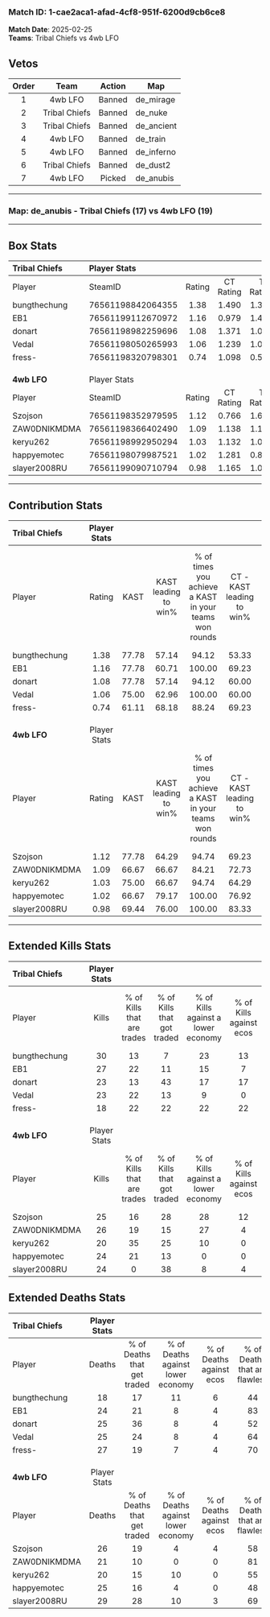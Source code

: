 ### Match ID: 1-cae2aca1-afad-4cf8-951f-6200d9cb6ce8  
**Match Date**: 2025-02-25  
**Teams**: Tribal Chiefs vs 4wb LFO  

## Vetos  

| Order | Team | Action | Map |
| :---: | :--: | :----: | --- |
| 1 | 4wb LFO | Banned | de_mirage |
| 2 | Tribal Chiefs | Banned | de_nuke |
| 3 | Tribal Chiefs | Banned | de_ancient |
| 4 | 4wb LFO | Banned | de_train |
| 5 | 4wb LFO | Banned | de_inferno |
| 6 | Tribal Chiefs | Banned | de_dust2 |
| 7 | 4wb LFO | Picked | de_anubis |

---  

### **Map**: de_anubis - Tribal Chiefs (17) vs 4wb LFO (19)  
---  

## Box Stats  

| **Tribal Chiefs** | Player Stats      |        |           |          |       |      |       |         |        |      |     |
| :- | :- | :-: | :-: | :-: | :-: | :-: | :-: | :-: | :-: | :-: | :-: |
| Player            | SteamID           | Rating | CT Rating | T Rating | KAST  | ADR  | Kills | Assists | Deaths | K/D  | HS% |
| bungthechung      | 76561198842064355 |  1.38  |   1.490   |  1.370   | 77.78 | 87.8 |  30   |    6    |   18   | 1.67 | 43  |
| EB1               | 76561199112670972 |  1.16  |   0.979   |  1.492   | 77.78 | 67.7 |  27   |    8    |   24   | 1.13 | 14  |
| donart            | 76561198982259696 |  1.08  |   1.371   |  1.051   | 77.78 | 74.9 |  23   |    9    |   25   | 0.92 | 39  |
| Vedal             | 76561198050265993 |  1.06  |   1.239   |  1.064   | 75.00 | 76.8 |  23   |    9    |   25   | 0.92 | 60  |
| fress-            | 76561198320798301 |  0.74  |   1.098   |  0.520   | 61.11 | 53.2 |  18   |    9    |   27   | 0.67 | 72  |
|                   |                   |        |           |          |       |      |       |         |        |      |     |
|                   |                   |        |           |          |       |      |       |         |        |      |     |
|                   |                   |        |           |          |       |      |       |         |        |      |     |
| **4wb LFO**       | Player Stats      |        |           |          |       |      |       |         |        |      |     |
| Player            | SteamID           | Rating | CT Rating | T Rating | KAST  | ADR  | Kills | Assists | Deaths | K/D  | HS% |
| Szojson           | 76561198352979595 |  1.12  |   0.766   |  1.617   | 77.78 | 77.1 |  25   |    9    |   26   | 0.96 | 56  |
| ZAW0DNIKMDMA      | 76561198366402490 |  1.09  |   1.138   |  1.107   | 66.67 | 67.6 |  26   |    4    |   21   | 1.24 | 34  |
| keryu262          | 76561198992950294 |  1.03  |   1.132   |  1.024   | 75.00 | 67.3 |  20   |    9    |   20   | 1.00 | 45  |
| happyemotec       | 76561198079987521 |  1.02  |   1.281   |  0.874   | 66.67 | 78.2 |  24   |    5    |   25   | 0.96 | 62  |
| slayer2008RU      | 76561199090710794 |  0.98  |   1.165   |  1.041   | 69.44 | 77.2 |  24   |    8    |   29   | 0.83 | 54  |
---  

## Contribution Stats  

| **Tribal Chiefs** | Player Stats |       |                      |                                                        |                           |                                                             |                          |                                                            |
| :- | :-: | :-: | :-: | :-: | :-: | :-: | :-: | :-: |
| Player            |    Rating    | KAST  | KAST leading to win% | % of times you achieve a KAST in your teams won rounds | CT - KAST leading to win% | CT - % of times you achieve a KAST in your teams won rounds | T - KAST leading to win% | T - % of times you achieve a KAST in your teams won rounds |
| bungthechung      |     1.38     | 77.78 |        57.14         |                         94.12                          |           53.33           |                            88.89                            |          61.54           |                           100.00                           |
| EB1               |     1.16     | 77.78 |        60.71         |                         100.00                         |           69.23           |                           100.00                            |          53.33           |                           100.00                           |
| donart            |     1.08     | 77.78 |        57.14         |                         94.12                          |           60.00           |                           100.00                            |          53.85           |                           87.50                            |
| Vedal             |     1.06     | 75.00 |        62.96         |                         100.00                         |           60.00           |                           100.00                            |          66.67           |                           100.00                           |
| fress-            |     0.74     | 61.11 |        68.18         |                         88.24                          |           69.23           |                           100.00                            |          66.67           |                           75.00                            |
|                   |              |       |                      |                                                        |                           |                                                             |                          |                                                            |
|                   |              |       |                      |                                                        |                           |                                                             |                          |                                                            |
|                   |              |       |                      |                                                        |                           |                                                             |                          |                                                            |
| **4wb LFO**       | Player Stats |       |                      |                                                        |                           |                                                             |                          |                                                            |
| Player            |    Rating    | KAST  | KAST leading to win% | % of times you achieve a KAST in your teams won rounds | CT - KAST leading to win% | CT - % of times you achieve a KAST in your teams won rounds | T - KAST leading to win% | T - % of times you achieve a KAST in your teams won rounds |
| Szojson           |     1.12     | 77.78 |        64.29         |                         94.74                          |           69.23           |                            90.00                            |          60.00           |                           100.00                           |
| ZAW0DNIKMDMA      |     1.09     | 66.67 |        66.67         |                         84.21                          |           72.73           |                            80.00                            |          61.54           |                           88.89                            |
| keryu262          |     1.03     | 75.00 |        66.67         |                         94.74                          |           64.29           |                            90.00                            |          69.23           |                           100.00                           |
| happyemotec       |     1.02     | 66.67 |        79.17         |                         100.00                         |           76.92           |                           100.00                            |          81.82           |                           100.00                           |
| slayer2008RU      |     0.98     | 69.44 |        76.00         |                         100.00                         |           83.33           |                           100.00                            |          69.23           |                           100.00                           |
---  

## Extended Kills Stats  

| **Tribal Chiefs** | Player Stats |                            |                            |                                    |                         |                              |                                 |                                       |                    |           |
| :- | :-: | :-: | :-: | :-: | :-: | :-: | :-: | :-: | :-: | :-: |
| Player            |    Kills     | % of Kills that are trades | % of Kills that got traded | % of Kills against a lower economy | % of Kills against ecos | % of Kills that are flawless | % of Kills that are close duels | % of Kills that are assisted by flash | Pistol Round Kills | AWP Kills |
| bungthechung      |      30      |             13             |             7              |                 23                 |           13            |              47              |               10                |                   7                   |         0          |     1     |
| EB1               |      27      |             22             |             11             |                 15                 |            7            |              74              |                4                |                   0                   |         20         |     1     |
| donart            |      23      |             13             |             43             |                 17                 |           17            |              70              |                9                |                  13                   |         0          |     2     |
| Vedal             |      23      |             22             |             13             |                 9                  |            0            |              74              |                4                |                  17                   |         0          |     3     |
| fress-            |      18      |             22             |             22             |                 22                 |           22            |              44              |                6                |                   6                   |         0          |     0     |
|                   |              |                            |                            |                                    |                         |                              |                                 |                                       |                    |           |
|                   |              |                            |                            |                                    |                         |                              |                                 |                                       |                    |           |
|                   |              |                            |                            |                                    |                         |                              |                                 |                                       |                    |           |
| **4wb LFO**       | Player Stats |                            |                            |                                    |                         |                              |                                 |                                       |                    |           |
| Player            |    Kills     | % of Kills that are trades | % of Kills that got traded | % of Kills against a lower economy | % of Kills against ecos | % of Kills that are flawless | % of Kills that are close duels | % of Kills that are assisted by flash | Pistol Round Kills | AWP Kills |
| Szojson           |      25      |             16             |             28             |                 28                 |           12            |              64              |                4                |                   8                   |         3          |     0     |
| ZAW0DNIKMDMA      |      26      |             19             |             15             |                 27                 |            4            |              85              |                0                |                   0                   |         13         |     2     |
| keryu262          |      20      |             35             |             25             |                 10                 |            0            |              50              |               10                |                  10                   |         0          |     1     |
| happyemotec       |      24      |             21             |             13             |                 0                  |            0            |              54              |               13                |                   4                   |         2          |     2     |
| slayer2008RU      |      24      |             0              |             38             |                 8                  |            4            |              63              |                0                |                   0                   |         1          |     3     |
## Extended Deaths Stats  

| **Tribal Chiefs** | Player Stats |                             |                                   |                          |                               |                            |                           |               |
| :- | :-: | :-: | :-: | :-: | :-: | :-: | :-: | :-: |
| Player            |    Deaths    | % of Deaths that get traded | % of Deaths against lower economy | % of Deaths against ecos | % of Deaths that are flawless | % of Deaths that are close | % of Deaths while blinded | Deaths to AWP |
| bungthechung      |      18      |             17              |                11                 |            6             |              44               |             6              |             6             |       1       |
| EB1               |      24      |             21              |                 8                 |            4             |              83               |             4              |             4             |       7       |
| donart            |      25      |             36              |                 8                 |            4             |              52               |             8              |             8             |       1       |
| Vedal             |      25      |             24              |                 8                 |            4             |              64               |             4              |             4             |       5       |
| fress-            |      27      |             19              |                 7                 |            4             |              70               |             4              |             0             |       5       |
|                   |              |                             |                                   |                          |                               |                            |                           |               |
|                   |              |                             |                                   |                          |                               |                            |                           |               |
|                   |              |                             |                                   |                          |                               |                            |                           |               |
| **4wb LFO**       | Player Stats |                             |                                   |                          |                               |                            |                           |               |
| Player            |    Deaths    | % of Deaths that get traded | % of Deaths against lower economy | % of Deaths against ecos | % of Deaths that are flawless | % of Deaths that are close | % of Deaths while blinded | Deaths to AWP |
| Szojson           |      26      |             19              |                 4                 |            4             |              58               |             8              |             8             |       6       |
| ZAW0DNIKMDMA      |      21      |             10              |                 0                 |            0             |              81               |             5              |            14             |       1       |
| keryu262          |      20      |             15              |                10                 |            0             |              55               |             10             |             5             |       2       |
| happyemotec       |      25      |             16              |                 4                 |            0             |              48               |             0              |             0             |       4       |
| slayer2008RU      |      29      |             28              |                10                 |            3             |              69               |             10             |            14             |       7       |
